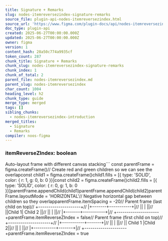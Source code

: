 ```yaml
---
title: Signature + Remarks
slug: nodes-itemreversezindex-signature-remarks
source_file: plugin-api-nodes-itemreversezindex.html
source_url: 'https://www.figma.com/plugin-docs/api/nodes-itemreversezindex/'
doc_type: plugin-api
created: 2025-06-27T00:00:00.000Z
updated: 2025-06-27T00:00:00.000Z
owner: figma
version: 1
content_hash: 28a50c774a9935cf
token_count: 287
chunk_title: Signature + Remarks
chunk_slug: nodes-itemreversezindex-signature-remarks
chunk_index: 1
chunk_of_total: 2
parent_file: nodes-itemreversezindex.md
parent_slug: nodes-itemreversezindex
char_count: 1004
heading_level: h2
chunk_type: guide
merge_type: merged
tags: []
sibling_chunks:
  - nodes-itemreversezindex-introduction
merged_titles:
  - Signature
  - Remarks
compiler: noos-figma
---
```


### itemReverseZIndex: boolean

Auto-layout frame with different canvas stacking```
const parentFrame = figma.createFrame()// Create red and green children so we can see the overlapconst child1 = figma.createFrame()child1.fills = [{ type: 'SOLID', color: { r: 1, g: 0, b: 0 }}]const child2 = figma.createFrame()child2.fills = [{ type: 'SOLID', color: { r: 0, g: 1, b: 0 }}]parentFrame.appendChild(child1)parentFrame.appendChild(child2)parentFrame.layoutMode = 'HORIZONTAL'// Negative horizontal gap between children so they overlapparentFrame.itemSpacing = -20// Parent frame (last child on top)// +---------------------+// |+-------+-----------+|// || | ||// ||Child 1| Child 2 ||// || | ||// |+-------+-----------+|// +---------------------+parentFrame.itemReverseZIndex = false// Parent frame (first child on top)// +---------------------+// |+-----------+-------+|// || | ||// || Child 1 |Child 2||// || | ||// |+-----------+-------+|// +---------------------+parentFrame.itemReverseZIndex = true
```
